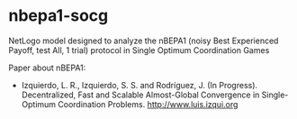 # nbepa1-socg
NetLogo model designed to analyze the nBEPA1 (noisy Best Experienced Payoff, test All, 1 trial) protocol in Single Optimum Coordination Games

Paper about nBEPA1:

- Izquierdo, L. R., Izquierdo, S. S. and Rodríguez, J. (In Progress). Decentralized, Fast and Scalable Almost-Global Convergence in Single-Optimum Coordination Problems. http://www.luis.izqui.org

